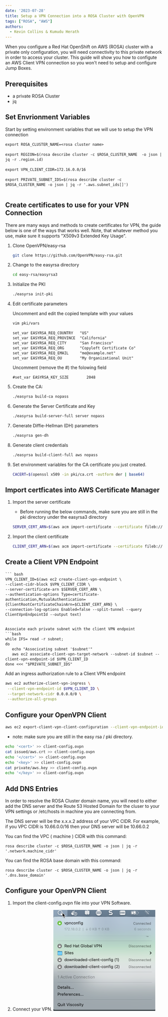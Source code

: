 ```yaml
---
date: '2023-07-28'
title: Setup a VPN Connection into a ROSA Cluster with OpenVPN
tags: ["ROSA", "AWS"]
authors:
  - Kevin Collins & Kumudu Herath
---
```


When you configure a Red Hat OpenShift on AWS (ROSA) cluster with a private only configuration, you will need connectivity to this private network in order to access your cluster. This guide will show you how to configute an AWS Client VPN connection so you won't need to setup and configure Jump Boxes.

## Prerequisites

* a private ROSA Cluster
* jq

## Set Envrionment Variables
Start by setting environment variables that we will use to setup the VPN connection
```
export ROSA_CLUSTER_NAME=<rosa cluster name>

export REGION=$(rosa describe cluster -c $ROSA_CLUSTER_NAME  -o json | jq -r .region.id)

export VPN_CLIENT_CIDR=172.16.0.0/16

export PRIVATE_SUBNET_IDS=$(rosa describe cluster -c $ROSA_CLUSTER_NAME -o json | jq -r '.aws.subnet_ids[]')


```

## Create certificates to use for your VPN Connection
There are many ways and methods to create certificates for VPN, the guide below is one of the ways that works well.  Note, that whatever method you use, make sure it supports "X509v3 Extended Key Usage".

1. Clone OpenVPN/easy-rsa

   ```bash
   git clone https://github.com/OpenVPN/easy-rsa.git
   ```

1. Change to the easyrsa directory

   ```bash
   cd easy-rsa/easyrsa3
   ```

1. Initialize the PKI

   ```bash
   ./easyrsa init-pki
   ```

1. Edit certificate parameters

   Uncomment and edit the copied template with your values
   ```bash
   vim pki/vars
   ```

   ```
   set_var EASYRSA_REQ_COUNTRY   "US"
   set_var EASYRSA_REQ_PROVINCE  "California"
   set_var EASYRSA_REQ_CITY      "San Francisco"
   set_var EASYRSA_REQ_ORG       "Copyleft Certificate Co"
   set_var EASYRSA_REQ_EMAIL     "me@example.net"
   set_var EASYRSA_REQ_OU        "My Organizational Unit"
   ```

   Uncomment (remove the #) the folowing field
   ```
   #set_var EASYRSA_KEY_SIZE        2048
   ```

1. Create the CA:

   ```bash
   ./easyrsa build-ca nopass
   ```

1. Generate the Server Certificate and Key

   ```bash
   ./easyrsa build-server-full server nopass
   ```

1. Generate Diffie-Hellman (DH) parameters

   ```bash
   ./easyrsa gen-dh
   ```

1. Generate client credentials

   ```bash
   ./easyrsa build-client-full aws nopass
   ```

1. Set environment variables for the CA certificate you just created.

   ```bash
   CACERT=$(openssl x509 -in pki/ca.crt -outform der | base64)
   ```

## Import certficates into AWS Certificate Manager

1. Import the server certificate

   * Before running the below commands, make sure you are still in the pki directory under the easyrsa3 directory

    ```bash
   SERVER_CERT_ARN=$(aws acm import-certificate --certificate fileb://issued/server.crt --private-key fileb://private/server.key --certificate-chain fileb://ca.crt --region $REGION --query CertificateArn --output text)
    ```

1. Import the client certificate
     ```bash
   CLIENT_CERT_ARN=$(aws acm import-certificate --certificate fileb://issued/aws.crt --private-key fileb://private/aws.key --certificate-chain fileb://ca.crt --region $REGION --query CertificateArn --output text)
    ```

## Create a Client VPN Endpoint

    ``` bash
    VPN_CLIENT_ID=$(aws ec2 create-client-vpn-endpoint \
    --client-cidr-block $VPN_CLIENT_CIDR \
    --server-certificate-arn $SERVER_CERT_ARN \
    --authentication-options Type=certificate-authentication,MutualAuthentication={ClientRootCertificateChainArn=$CLIENT_CERT_ARN} \
    --connection-log-options Enabled=false --split-tunnel --query ClientVpnEndpointId --output text)
   ```

   Associate each private subnet with the client VPN endpoint
   ```bash
   while IFS= read -r subnet;
   do
      echo "Associcating subnet '$subnet'"
      aws ec2 associate-client-vpn-target-network --subnet-id $subnet --client-vpn-endpoint-id $VPN_CLIENT_ID
   done <<< "$PRIVATE_SUBNET_IDS"
   ```

   Add an ingress authorization rule to a Client VPN endpoint

   ```bash
   aws ec2 authorize-client-vpn-ingress \
    --client-vpn-endpoint-id $VPN_CLIENT_ID \
    --target-network-cidr 0.0.0.0/0 \
    --authorize-all-groups
   ```

## Configure your OpenVPN Client
   ```bash
   aws ec2 export-client-vpn-client-configuration --client-vpn-endpoint-id $VPN_CLIENT_ID --output text>client-config.ovpn
   ```

   * note: make sure you are still in the easy rsa / pki directory.

   ```bash
   echo '<cert>' >> client-config.ovpn
   cat issued/aws.crt >> client-config.ovpn
   echo '</cert>' >> client-config.ovpn
   echo '<key>' >> client-config.ovpn
   cat private/aws.key >> client-config.ovpn
   echo '</key>' >> client-config.ovpn

   ```
## Add DNS Entries
In order to resolve the ROSA Cluster domain name, you will need to either add the DNS server and the Route 53 Hosted Domain for the cluser to your VPN settings or /etc/hosts in machine you are connecting from.

The DNS server will be the x.x.x.2 address of your VPC CIDR.  For example, if you VPC CIDR is 10.66.0.0/16 then your DNS server will be 10.66.0.2

You can find the VPC ( machine ) CIDR with this command:
```
rosa describe cluster -c $ROSA_CLUSTER_NAME -o json | jq -r '.network.machine_cidr'
```

You can find the ROSA base domain with this command:
```
rosa describe cluster -c $ROSA_CLUSTER_NAME -o json | jq -r '.dns.base_domain'
``` 
## Configure your OpenVPN Client
1. Import the client-config.ovpn file into your VPN Software.

1. Connect your VPN.
![screenshot of Vpn Connected](./images/connect-vpn-settings.png)
